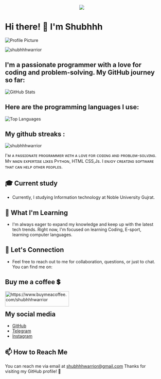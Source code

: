 <p align="center">
  <img src="https://readme-typing-svg.herokuapp.com?color=DC143C&center=true&lines=hey+there+👋🏻;it's+me+shubhhh+🥷🏻;explore+my+world;star+my+repo+its+really+appreciate+me!&width=500&height=160">
</p>

# Hi there! 👋 I'm Shubhhh
![Profile Picture](https://graph.org/file/6bc974bfde437068a320d.jpg)

<p align="left"> <img src="https://komarev.com/ghpvc/?username=shubhhhwarrior&label=Profile%20views&color=0e75b6&style=flat" alt="shubhhhwarrior" /> </p>

## I'm a passionate programmer with a love for coding and problem-solving. My GitHub journey so far:

![GitHub Stats](https://github-stats-alpha.vercel.app/api?username=shubhhhwarrior)

## Here are the programming languages I use:

![Top Languages](https://github-readme-stats.vercel.app/api/top-langs/?username=shubhhhwarrior&layout=compact)

## My github streaks :
<p><img align="center" src="https://github-readme-streak-stats.herokuapp.com/?user=shubhhhwarrior&" alt="shubhhhwarrior" /></p>

I'ᴍ ᴀ ᴘᴀssɪᴏɴᴀᴛᴇ ᴘʀᴏɢʀᴀᴍᴍᴇʀ ᴡɪᴛʜ ᴀ ʟᴏᴠᴇ ғᴏʀ ᴄᴏᴅɪɴɢ ᴀɴᴅ ᴘʀᴏʙʟᴇᴍ-sᴏʟᴠɪɴɢ. Mʏ ᴍᴀɪɴ ᴇxᴘᴇʀᴛɪsᴇ ʟɪᴋᴇs Pʏᴛʜᴏɴ, HTML CSS,Js. I ᴇɴᴊᴏʏ ᴄʀᴇᴀᴛɪɴɢ sᴏғᴛᴡᴀʀᴇ ᴛʜᴀᴛ ᴄᴀɴ ʜᴇʟᴘ ᴏᴛʜᴇʀ ᴘᴇᴏᴘʟᴇs.

## 🎓 Current study

- Currently, I studying Information technology at  Noble University Gujrat.

## 🌱 What I'm Learning

- I'm always eager to expand my knowledge and keep up with the latest tech trends. Right now, I'm focused on learning Coding, E-sport, learning computer languages.

## 💬 Let's Connection

- Feel free to reach out to me for collaboration, questions, or just to chat. You can find me on:

## Buy me a coffee 💲
<p><a href="https://www.buymeacoffee.com/https://www.buymeacoffee.com/shubhhhwarrior"> <img align="left" src="https://cdn.buymeacoffee.com/buttons/v2/default-yellow.png" height="50" width="210" alt="https://www.buymeacoffee.com/shubhhhwarrior" /></a></p><br><br>
<p>

## My social media
- [GitHub](https://github.com/shubhhhwarrior)
- [Telegram](https://telegram.dog/shubhhh_x3)
- [Instagram](http://instagram.com/shubhhh_x3)

## 📫 How to Reach Me

You can reach me via email at shubhhhwarrior@gmail.com
Thanks for visiting my GitHub profile! 🙂

